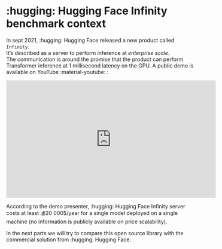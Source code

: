 # :hugging: Hugging Face Infinity benchmark context

In sept 2021, :hugging: Hugging Face released a new product called `Infinity`.   
It’s described as a server to perform inference at *enterprise scale*.   
The communication is around the promise that the product can perform Transformer inference at 1 millisecond latency on the GPU. 
A public demo is available on YouTube :material-youtube: :

<iframe width="560" height="315" src="https://www.youtube.com/embed/jiftCAhOYQA" title="YouTube video player" frameborder="0" allow="accelerometer; autoplay; clipboard-write; encrypted-media; gyroscope; picture-in-picture" allowfullscreen></iframe>

According to the demo presenter, :hugging: Hugging Face Infinity server costs at least 💰20 000$/year for a single model deployed on a single machine (no information is publicly available on price scalability).

In the next parts we will try to compare this open source library with the commercial solution from :hugging: Hugging Face.
